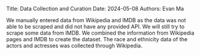 Title: Data Collection and Curation
Date: 2024-05-08
Authors: Evan Ma

We manually entered data from Wikipedia and IMDB as the data was not able to be scraped and did not have any provided API. We will still try to scrape some data from IMDB. We combined the information from Wikipedia pages and IMDB to create the dataset. The race and ethnicity data of the actors and actresses was collected through Wikipedia. 
